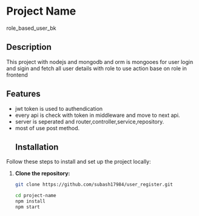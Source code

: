 # Project Name
role_based_user_bk
## Description
This project with nodejs and mongodb and orm is mongooes for user login and sigin and fetch all user details with role to use action base on role in frontend
## Features

- jwt token is used to authendication
- every api is check with token in middleware and move to next api.
- server is seperated and router,controller,service,repository.
- most of use post method.
  ## Installation

Follow these steps to install and set up the project locally:
1. **Clone the repository:**

   ```bash
   git clone https://github.com/subash17984/user_register.git

   cd project-name
   npm install
   npm start
